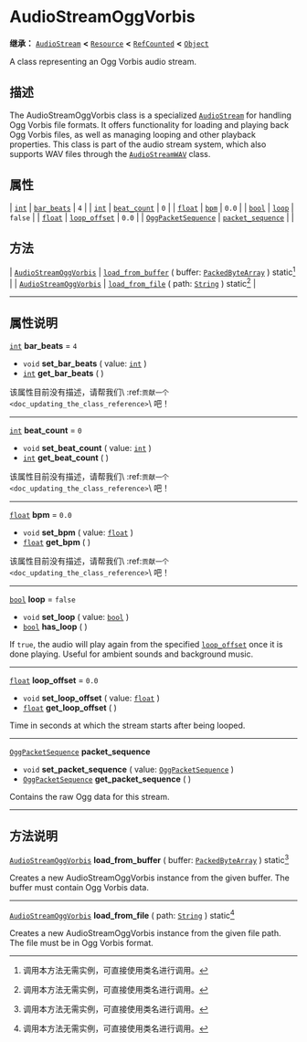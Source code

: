 <!-- ⚠ 请勿编辑本文件 ⚠ -->
<!-- 本文档使用脚本从 WeDot 引擎源码仓库生成。 -->
<!-- 生成脚本：https://github.com/WeDot-Engine/WeDot/tree/4.3/doc/tools/make_md.py； -->
<!-- 原文件：https://github.com/WeDot-Engine/WeDot/tree/4.3/modules/vorbis/doc_classes/AudioStreamOggVorbis.xml。 -->

<div id="_class_audiostreamoggvorbis"></div>

# AudioStreamOggVorbis

**继承：** [`AudioStream`](class_audiostream.md) **<** [`Resource`](class_resource.md) **<** [`RefCounted`](class_refcounted.md) **<** [`Object`](class_object.md)

A class representing an Ogg Vorbis audio stream.

## 描述

The AudioStreamOggVorbis class is a specialized [`AudioStream`](class_audiostream.md) for handling Ogg Vorbis file formats. It offers functionality for loading and playing back Ogg Vorbis files, as well as managing looping and other playback properties. This class is part of the audio stream system, which also supports WAV files through the [`AudioStreamWAV`](class_audiostreamwav.md) class.

## 属性

| [`int`](class_int.md)                             | [`bar_beats`](#class_audiostreamoggvorbis_property_bar_beats)             | ``4``     |
| [`int`](class_int.md)                             | [`beat_count`](#class_audiostreamoggvorbis_property_beat_count)           | ``0``     |
| [`float`](class_float.md)                         | [`bpm`](#class_audiostreamoggvorbis_property_bpm)                         | ``0.0``   |
| [`bool`](class_bool.md)                           | [`loop`](#class_audiostreamoggvorbis_property_loop)                       | ``false`` |
| [`float`](class_float.md)                         | [`loop_offset`](#class_audiostreamoggvorbis_property_loop_offset)         | ``0.0``   |
| [`OggPacketSequence`](class_oggpacketsequence.md) | [`packet_sequence`](#class_audiostreamoggvorbis_property_packet_sequence) |           |

## 方法

| [`AudioStreamOggVorbis`](class_audiostreamoggvorbis.md) | [`load_from_buffer`](#class_audiostreamoggvorbis_method_load_from_buffer) ( buffer: [`PackedByteArray`](class_packedbytearray.md) ) static[^static] |
| [`AudioStreamOggVorbis`](class_audiostreamoggvorbis.md) | [`load_from_file`](#class_audiostreamoggvorbis_method_load_from_file) ( path: [`String`](class_string.md) ) static[^static]                         |

<!-- rst-class:: classref-section-separator -->

---

## 属性说明

<div id="_class_audiostreamoggvorbis_property_bar_beats"></div>

[`int`](class_int.md) **bar_beats** = ``4`` <div id="class_audiostreamoggvorbis_property_bar_beats"></div>

- `void` **set_bar_beats** ( value: [`int`](class_int.md) )
- [`int`](class_int.md) **get_bar_beats** ( )

该属性目前没有描述，请帮我们\ :ref:`贡献一个 <doc_updating_the_class_reference>`\ 吧！

<!-- rst-class:: classref-item-separator -->

---

<div id="_class_audiostreamoggvorbis_property_beat_count"></div>

[`int`](class_int.md) **beat_count** = ``0`` <div id="class_audiostreamoggvorbis_property_beat_count"></div>

- `void` **set_beat_count** ( value: [`int`](class_int.md) )
- [`int`](class_int.md) **get_beat_count** ( )

该属性目前没有描述，请帮我们\ :ref:`贡献一个 <doc_updating_the_class_reference>`\ 吧！

<!-- rst-class:: classref-item-separator -->

---

<div id="_class_audiostreamoggvorbis_property_bpm"></div>

[`float`](class_float.md) **bpm** = ``0.0`` <div id="class_audiostreamoggvorbis_property_bpm"></div>

- `void` **set_bpm** ( value: [`float`](class_float.md) )
- [`float`](class_float.md) **get_bpm** ( )

该属性目前没有描述，请帮我们\ :ref:`贡献一个 <doc_updating_the_class_reference>`\ 吧！

<!-- rst-class:: classref-item-separator -->

---

<div id="_class_audiostreamoggvorbis_property_loop"></div>

[`bool`](class_bool.md) **loop** = ``false`` <div id="class_audiostreamoggvorbis_property_loop"></div>

- `void` **set_loop** ( value: [`bool`](class_bool.md) )
- [`bool`](class_bool.md) **has_loop** ( )

If `true`, the audio will play again from the specified [`loop_offset`](#class_audiostreamoggvorbis_property_loop_offset) once it is done playing. Useful for ambient sounds and background music.

<!-- rst-class:: classref-item-separator -->

---

<div id="_class_audiostreamoggvorbis_property_loop_offset"></div>

[`float`](class_float.md) **loop_offset** = ``0.0`` <div id="class_audiostreamoggvorbis_property_loop_offset"></div>

- `void` **set_loop_offset** ( value: [`float`](class_float.md) )
- [`float`](class_float.md) **get_loop_offset** ( )

Time in seconds at which the stream starts after being looped.

<!-- rst-class:: classref-item-separator -->

---

<div id="_class_audiostreamoggvorbis_property_packet_sequence"></div>

[`OggPacketSequence`](class_oggpacketsequence.md) **packet_sequence** <div id="class_audiostreamoggvorbis_property_packet_sequence"></div>

- `void` **set_packet_sequence** ( value: [`OggPacketSequence`](class_oggpacketsequence.md) )
- [`OggPacketSequence`](class_oggpacketsequence.md) **get_packet_sequence** ( )

Contains the raw Ogg data for this stream.

<!-- rst-class:: classref-section-separator -->

---

## 方法说明

<div id="_class_audiostreamoggvorbis_method_load_from_buffer"></div>

[`AudioStreamOggVorbis`](class_audiostreamoggvorbis.md) **load_from_buffer** ( buffer: [`PackedByteArray`](class_packedbytearray.md) ) static[^static]<div id="class_audiostreamoggvorbis_method_load_from_buffer"></div>

Creates a new AudioStreamOggVorbis instance from the given buffer. The buffer must contain Ogg Vorbis data.

<!-- rst-class:: classref-item-separator -->

---

<div id="_class_audiostreamoggvorbis_method_load_from_file"></div>

[`AudioStreamOggVorbis`](class_audiostreamoggvorbis.md) **load_from_file** ( path: [`String`](class_string.md) ) static[^static]<div id="class_audiostreamoggvorbis_method_load_from_file"></div>

Creates a new AudioStreamOggVorbis instance from the given file path. The file must be in Ogg Vorbis format.

[^virtual]: 本方法通常需要用户覆盖才能生效。
[^const]: 本方法无副作用，不会修改该实例的任何成员变量。
[^vararg]: 本方法除了能接受在此处描述的参数外，还能够继续接受任意数量的参数。
[^constructor]: 本方法用于构造某个类型。
[^static]: 调用本方法无需实例，可直接使用类名进行调用。
[^operator]: 本方法描述的是使用本类型作为左操作数的有效运算符。
[^bitfield]: 这个值是由下列位标志构成位掩码的整数。
[^void]: 无返回值。
